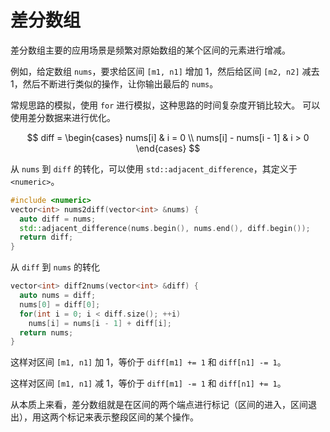 # 差分数组

差分数组主要的应用场景是频繁对原始数组的某个区间的元素进行增减。

例如，给定数组 `nums`，要求给区间 `[m1, n1]` 增加 1，然后给区间 `[m2, n2]` 减去 1，然后不断进行类似的操作，让你输出最后的 `nums`。

常规思路的模拟，使用 `for` 进行模拟，这种思路的时间复杂度开销比较大。
可以使用差分数据来进行优化。

$$
diff =
\begin{cases}
    nums[i] & i = 0 \\
    nums[i] - nums[i - 1] & i > 0
\end{cases}
$$

从 `nums` 到 `diff` 的转化，可以使用 `std::adjacent_difference`，其定义于 `<numeric>`。

```cpp
#include <numeric>
vector<int> nums2diff(vector<int> &nums) {
  auto diff = nums;
  std::adjacent_difference(nums.begin(), nums.end(), diff.begin());
  return diff;
}
```

从 `diff` 到 `nums` 的转化

```cpp
vector<int> diff2nums(vector<int> &diff) {
  auto nums = diff;
  nums[0] = diff[0];
  for(int i = 0; i < diff.size(); ++i)
    nums[i] = nums[i - 1] + diff[i];
  return nums;
}
```

这样对区间 `[m1, n1]` 加 1，等价于 `diff[m1] += 1` 和 `diff[n1] -= 1`。

这样对区间 `[m1, n1]` 减 1，等价于 `diff[m1] -= 1` 和 `diff[n1] += 1`。

从本质上来看，差分数组就是在区间的两个端点进行标记（区间的进入，区间退出），用这两个标记来表示整段区间的某个操作。
